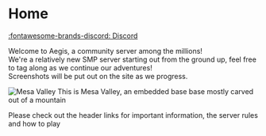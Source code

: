 # Home

[:fontawesome-brands-discord: Discord](https://discord.gg/rssB8hPbKN)

Welcome to Aegis, a community server among the millions!  
We're a relatively new SMP server starting out from the ground up, feel free to tag along as we continue our adventures!  
Screenshots will be put out on the site as we progress.

![Mesa Valley](/assets/images/MesaValley.png)
This is Mesa Valley, an embedded base base mostly carved out of a mountain

Please check out the header links for important information, the server rules and how to play